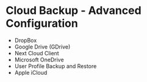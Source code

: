 # Cloud Backup - Advanced Configuration

- DropBox
- Google Drive (GDrive)
- Next Cloud Client
- Microsoft OneDrive
- User Profile Backup and Restore
- Apple iCloud

